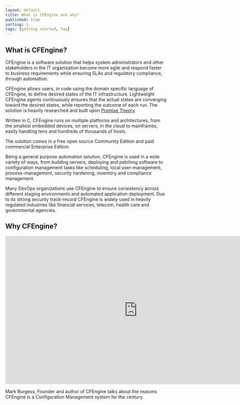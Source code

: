```yaml
---
layout: default
title: What is CFEngine and why?
published: true
sorting: 1
tags: [getting started, faq]
---
```


## What is CFEngine?

CFEngine is a software solution that helps system administrators and other stakeholders in the IT organization become more agile and respond faster to business requirements while ensuring SLAs and regulatory compliance, through automation.

CFEngine allows users, in code using the domain specific language of CFEngine, to define desired states of the IT infrastructure. Lightweight CFEngine agents continuously ensures that the actual states are converging toward the desired states, while reporting the outcome of each run. The solution is heavily researched and built upon [Promise Theory](https://en.wikipedia.org/wiki/Promise_theory).

Written in C, CFEngine runs on multiple platforms and architectures, from the smallest embedded devices, on servers, in the cloud to mainframes, easily handling tens and hundreds of thousands of hosts.

The solution comes in a free open source Community Edition and paid commercial Enterprise Edition.

Being a general purpose automation solution, CFEngine is used in a wide variety of ways, from building servers, deploying and patching software to configuration management tasks like scheduling, local user-management, process-management, security hardening, inventory and compliance management.

Many DevOps organizations use CFEngine to ensure consistency across different staging environments and automated application deployment. Due to its strong security track-record CFEngine is widely used in heavily regulated industries like financial services, telecom, health care and governmental agencies.

## Why CFEngine?

<iframe width="821" height="462" src="https://www.youtube.com/embed/HLZ7EeqNdLs" frameborder="0" allow="accelerometer; autoplay; clipboard-write; encrypted-media; gyroscope; picture-in-picture" allowfullscreen></iframe>


Mark Burgess, Founder and author of CFEngine talks about the reasons CFEngine is a Configuration Management system for the century.

